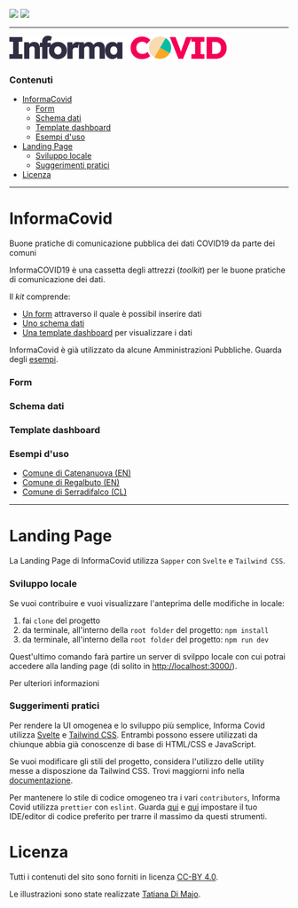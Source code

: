 [![](https://img.shields.io/badge/discussioni-partecipa-%2344CC11)](https://frictionlessdata.io/) [![](https://img.shields.io/badge/frictionless-ready-%23EA6D4C)](https://frictionlessdata.io/)


---

![](./risorse/informa-covid-logo.svg)

### Contenuti

- [InformaCovid](#informacovid)
    - [Form](#form)
    - [Schema dati](#schema-dati)
    - [Template dashboard](#template-dashboard)
    - [Esempi d'uso](#esempi-duso)
- [Landing Page](#landing-page)
    - [Sviluppo locale](#sviluppo-locale)
    - [Suggerimenti pratici](#suggerimenti-pratici)
- [Licenza](#licenza)

---

# InformaCovid

Buone pratiche di comunicazione pubblica dei dati COVID19 da parte dei comuni

InformaCOVID19 è una cassetta degli attrezzi (_toolkit_) per le buone pratiche di comunicazione dei dati.

Il _kit_ comprende:

- [Un form](#form) attraverso il quale è possibil inserire dati
- [Uno schema dati](#schema-dati)
- [Una template dashboard](#template-dashboard) per visualizzare i dati

InformaCovid è già utilizzato da alcune Amministrazioni Pubbliche. Guarda degli [esempi](#esempi-d-uso).

### Form

### Schema dati

### Template dashboard

### Esempi d'uso

- [Comune di Catenanuova (EN)](https://notizie.link/dashboardcatenanuova)
- [Comune di Regalbuto (EN)](https://newsl.ink/dashboardregalbuto)
- [Comune di Serradifalco (CL)](https://datastudio.google.com/reporting/45ec94b1-32f0-489e-b882-977c12af81d4)

---

# Landing Page

La Landing Page di InformaCovid utilizza `Sapper` con `Svelte` e `Tailwind CSS`.

### Sviluppo locale

Se vuoi contribuire e vuoi visualizzare l'anteprima delle modifiche in locale:

1. fai `clone` del progetto
1. da terminale, all'interno della `root folder` del progetto: `npm install`
1. da terminale, all'interno della `root folder` del progetto: `npm run dev`

Quest'ultimo comando farà partire un server di svilppo locale con cui potrai accedere alla landing page
(di solito in [http://localhost:3000/](http://localhost:3000/)).

Per ulteriori informazioni

### Suggerimenti pratici

Per rendere la UI omogenea e lo sviluppo più semplice, Informa Covid utilizza [Svelte](https://svelte.dev/)
e [Tailwind CSS](https://tailwindcss.com/). Entrambi possono essere utilizzati da chiunque abbia già conoscenze di base
di HTML/CSS e JavaScript.

Se vuoi modificare gli stili del progetto, considera l'utilizzo delle utility messe a disposzione da Tailwind CSS. Trovi
maggiorni info nella [documentazione](https://tailwindcss.com/docs_).

Per mantenere lo stile di codice omogeneo tra i vari `contributors`, Informa Covid utilizza `prettier` con `eslint`.
Guarda [qui](https://eslint.org/docs/user-guide/integrations#editors) e [qui](https://prettier.io/docs/en/editors.html)
impostare il tuo IDE/editor di codice preferito per trarre il massimo da questi strumenti.

# Licenza

Tutti i contenuti del sito sono forniti in licenza [CC-BY 4.0](https://creativecommons.org/licenses/by/4.0/deed.it).

Le illustrazioni sono state realizzate [Tatiana Di Majo](https://instagram.com/tatianasketches).
